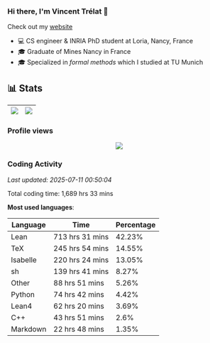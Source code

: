 ### Hi there, I'm Vincent Trélat 👋

Check out my [website](https://vtrelat.github.io)

-   💻 CS engineer & INRIA PhD student at Loria, Nancy, France
-   🎓 Graduate of Mines Nancy in France
-   🎓 Specialized in _formal methods_ which I studied at TU Munich

## 📊 **Stats**

| <img align="center" src="https://readme-stats.clckblog.space/api?username=VTrelat&show_icons=true&include_all_commits=true&theme=tokyonight&hide_border=true" /> | <img align="center" src="https://readme-stats.clckblog.space/api/top-langs/?username=VTrelat&layout=compact&theme=tokyonight&hide_border=true" /> |
| ---------------------------------------------------------------------------------------------------------------------------------------------------------------- | ------------------------------------------------------------------------------------------------------------------------------------------------- |

### Profile views

<p align="center">
 <img src="https://profile-counter.glitch.me/VTrelat/count.svg" />
</p>

<!--automations-->
### Coding Activity
_Last updated: 2025-07-11 00:50:04_

Total coding time: 1,689 hrs 33 mins

**Most used languages**:

| Language | Time | Percentage |
| ------------- | ------------- | ------------- |
| Lean | 713 hrs 31 mins | 42.23% |
| TeX | 245 hrs 54 mins | 14.55% |
| Isabelle | 220 hrs 24 mins | 13.05% |
| sh | 139 hrs 41 mins | 8.27% |
| Other | 88 hrs 51 mins | 5.26% |
| Python | 74 hrs 42 mins | 4.42% |
| Lean4 | 62 hrs 20 mins | 3.69% |
| C++ | 43 hrs 51 mins | 2.6% |
| Markdown | 22 hrs 48 mins | 1.35% |

